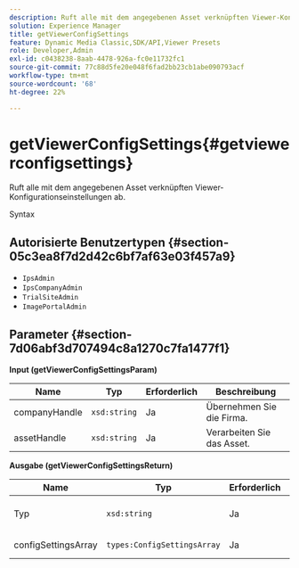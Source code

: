 ```yaml
---
description: Ruft alle mit dem angegebenen Asset verknüpften Viewer-Konfigurationseinstellungen ab.
solution: Experience Manager
title: getViewerConfigSettings
feature: Dynamic Media Classic,SDK/API,Viewer Presets
role: Developer,Admin
exl-id: c0438238-8aab-4478-926a-fc0e11732fc1
source-git-commit: 77c88d5fe20e048f6fad2bb23cb1abe090793acf
workflow-type: tm+mt
source-wordcount: '68'
ht-degree: 22%

---
```


# getViewerConfigSettings{#getviewerconfigsettings}

Ruft alle mit dem angegebenen Asset verknüpften Viewer-Konfigurationseinstellungen ab.

Syntax

## Autorisierte Benutzertypen {#section-05c3ea8f7d2d42c6bf7af63e03f457a9}

* `IpsAdmin`
* `IpsCompanyAdmin`
* `TrialSiteAdmin`
* `ImagePortalAdmin`

## Parameter {#section-7d06abf3d707494c8a1270c7fa1477f1}

**Input (getViewerConfigSettingsParam)**

| Name | Typ | Erforderlich | Beschreibung |
|---|---|---|---|
| companyHandle | `xsd:string` | Ja | Übernehmen Sie die Firma. |
| assetHandle | `xsd:string` | Ja | Verarbeiten Sie das Asset. |

**Ausgabe (getViewerConfigSettingsReturn)**

| Name | Typ | Erforderlich | Beschreibung |
|---|---|---|---|
| Typ | `xsd:string` | Ja | Viewer-Typ, für den die Konfigurationseinstellungen gelten. |
| configSettingsArray | `types:ConfigSettingsArray` | Ja | Array von Viewer-Konfigurationseinstellungen. |
